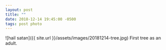 ```yaml
---
layout: post
title: ""
date: 2018-12-14 19:45:00 -0500
tags: post photo
---
```

![hail satan]({{ site.url }}/assets/images/20181214-tree.jpg)
First tree as an adult.